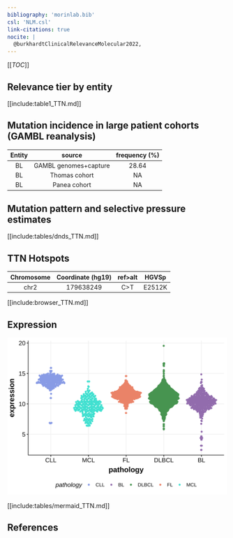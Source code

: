 ```yaml
---
bibliography: 'morinlab.bib'
csl: 'NLM.csl'
link-citations: true
nocite: |
  @burkhardtClinicalRelevanceMolecular2022, 
---
```

[[_TOC_]]


## Relevance tier by entity

[[include:table1_TTN.md]]

## Mutation incidence in large patient cohorts (GAMBL reanalysis)

|Entity|source               |frequency (%)|
|:------:|:---------------------:|:-------------:|
|BL    |GAMBL genomes+capture|28.64        |
|BL    |Thomas cohort        |   NA        |
|BL    |Panea cohort         |   NA        |

## Mutation pattern and selective pressure estimates

[[include:tables/dnds_TTN.md]]


## TTN Hotspots

| Chromosome |Coordinate (hg19) | ref>alt | HGVSp | 
 | :---:| :---: | :--: | :---: |
| chr2 | 179638249 | C>T | E2512K |

[[include:browser_TTN.md]]

## Expression
![](images/gene_expression/TTN_by_pathology.svg)
<!-- ORIGIN: burkhardtClinicalRelevanceMolecular2022b -->
<!-- BL: burkhardtClinicalRelevanceMolecular2022b -->

[[include:tables/mermaid_TTN.md]]

## References
